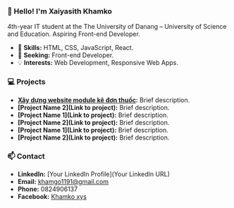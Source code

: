 ### 👋 Hello! I'm Xaiyasith Khamko

4th-year IT student at the The University of Danang – University of Science and Education. Aspiring Front-end Developer.

- 🌱 **Skills:** HTML, CSS, JavaScript, React.
- 💼 **Seeking:** Front-end Developer.
- 💡 **Interests:** Web Development, Responsive Web Apps.

### 💻 Projects
- **[Xây dựng website module kê đơn thuốc]( https://modulekedonthuoc.000webhostapp.com/):** Brief description.
- **[Project Name 2](Link to project):** Brief description.
- **[Project Name 1](Link to project):** Brief description.
- **[Project Name 2](Link to project):** Brief description.
- **[Project Name 1](Link to project):** Brief description.
- **[Project Name 2](Link to project):** Brief description.

### 📫 Contact
- **LinkedIn:** [Your LinkedIn Profile](Your LinkedIn URL)
- **Email:** [khamgo1191@gmail.com](mailto:khamgo1191@gmail.com)
- **Phone:** 0824906137
- **Facebook:** [Khamko xys](https://www.facebook.com/khamkoxys)
